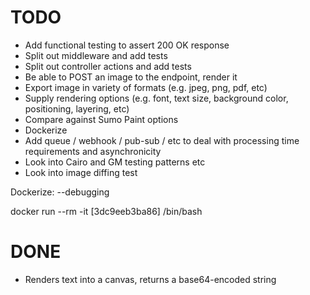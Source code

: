 # TODO
- Add functional testing to assert 200 OK response
- Split out middleware and add tests
- Split out controller actions and add tests
- Be able to POST an image to the endpoint, render it
- Export image in variety of formats (e.g. jpeg, png, pdf, etc)
- Supply rendering options (e.g. font, text size, background color, positioning, layering, etc)
- Compare against Sumo Paint options
- Dockerize
- Add queue / webhook / pub-sub / etc to deal with processing time requirements and asynchronicity
- Look into Cairo and GM testing patterns etc
- Look into image diffing test

Dockerize:
--debugging

docker run --rm -it [3dc9eeb3ba86] /bin/bash

# DONE
- Renders text into a canvas, returns a base64-encoded string
